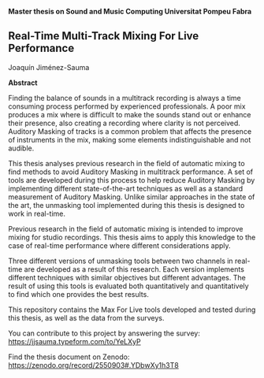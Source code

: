 
**Master thesis on Sound and Music Computing
Universitat Pompeu Fabra**


## Real-Time Multi-Track Mixing For Live Performance

Joaquín Jiménez-Sauma 

**Abstract**

Finding the balance of sounds in a multitrack recording is always a time consuming process performed by experienced professionals. A poor mix produces a mix where is difficult to make the sounds stand out or enhance their presence, also creating a recording where clarity is not perceived. Auditory Masking of tracks is a common problem that affects the presence of instruments in the mix, making some elements indistinguishable and not audible.

This thesis analyses previous research in the field of automatic mixing to find methods to avoid Auditory Masking in multitrack performance. A set of tools are developed during this process to help reduce Auditory Masking by implementing different state-of-the-art techniques as well as a standard measurement of Auditory Masking. Unlike similar approaches in the state of the art, the unmasking tool implemented during this thesis is designed to work in real-time.

Previous research in the field of automatic mixing is intended to improve mixing for studio recordings. This thesis aims to apply this knowledge to the case of real-time performance where different considerations apply.

Three different versions of unmasking tools between two channels in real-time are developed as a result of this research. Each version implements different techniques with similar objectives but different advantages. The result of using this tools is evaluated both quantitatively and quantitatively to find which one provides the best results. 

This repository contains the Max For Live tools developed and tested during this thesis, as well as the data from the surveys.

You can contribute to this project by answering the survey: https://jjsauma.typeform.com/to/YeLXyP

Find the thesis document on Zenodo: https://zenodo.org/record/2550903#.YDbwXy1h3T8

